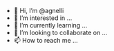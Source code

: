 - 👋 Hi, I’m @agnelli
- 👀 I’m interested in ...
- 🌱 I’m currently learning ...
- 💞️ I’m looking to collaborate on ...
- 📫 How to reach me ...

<!---
agnelli/agnelli is a ✨ special ✨ repository because its `README.md` (this file) appears on your GitHub profile.
You can click the Preview link to take a look at your changes.
--->
